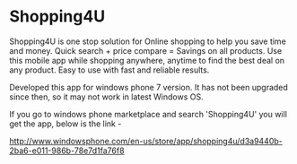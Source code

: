 Shopping4U
==========

Shopping4U is one stop solution for Online shopping to help you save time and money. Quick search + price compare = Savings on all products. Use this mobile app while shopping anywhere, anytime to find the best deal on any product. Easy to use with fast and reliable results.


Developed this app for windows phone 7 version. It has not been upgraded since then, so it may not work in latest Windows OS. 

If you go to windows phone marketplace and search 'Shopping4U' you will get the app, below is the link -

http://www.windowsphone.com/en-us/store/app/shopping4u/d3a9440b-2ba6-e011-986b-78e7d1fa76f8
